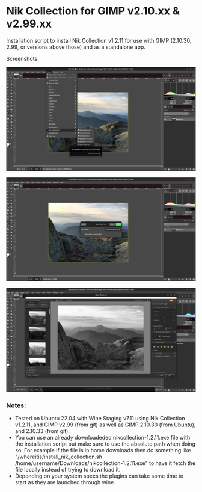 Nik Collection for GIMP v2.10.xx & v2.99.xx
===

Installation script to install Nik Collection v1.2.11 for use with GIMP (2.10.30, 2.99, or versions above those) and as a standalone app. 

Screenshots:

![](images/screen_1.png)


![](images/screen_2.png)


![](images/screen_3.png)

### Notes:

* Tested on Ubuntu 22.04 with Wine Staging v7.11 using Nik Collection v1.2.11, and GIMP v2.99 (from git) as well as GIMP 2.10.30 (from Ubuntu), and 2.10.33 (from git).
* You can use an already downloadeded nikcollection-1.2.11.exe file with the installation script but make sure to use the absolute path when doing so. For example if the file is in home downloads then do something like "/whereitis/install_nik_collection.sh /home/username/Downloads/nikcollection-1.2.11.exe" to have it fetch the file locally instead of trying to download it.
* Depending on your system specs the plugins can take some time to start as they are launched through wine.
